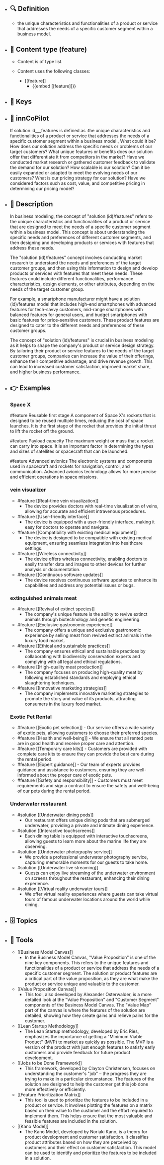 - ## 🔍 Definition
  - the unique characteristics and functionalities of a product or service that addresses the needs of a specific customer segment within a business model.
- ## 📰 Content type (feature)
  - Content is of type list.
  
  - Content uses the following classes:
    - [[feature]]
      - {{embed [[feature]]}}
  
- ## 🔑 Keys
  
- ## 🤖 innCoPilot
  If solution id___features is defined as :the unique characteristics and functionalities of a product or service that addresses the needs of a specific customer segment within a business model., What could it be?How does our solution address the specific needs or problems of our target customers?
  What unique features or benefits does our solution offer that differentiate it from competitors in the market?
  Have we conducted market research or gathered customer feedback to validate the demand for our solution?
  How scalable is our solution? Can it be easily expanded or adapted to meet the evolving needs of our customers?
  What is our pricing strategy for our solution? Have we considered factors such as cost, value, and competitive pricing in determining our pricing model?
- ## 📖 Description
  In business modeling, the concept of "solution (id)/features" refers to the unique characteristics and functionalities of a product or service that are designed to meet the needs of a specific customer segment within a business model. This concept is about understanding the specific needs and preferences of different customer segments, and then designing and developing products or services with features that address these needs.
  
  The "solution (id)/features" concept involves conducting market research to understand the needs and preferences of the target customer groups, and then using this information to design and develop products or services with features that meet these needs. These features could include different functionalities, performance characteristics, design elements, or other attributes, depending on the needs of the target customer group.
  
  For example, a smartphone manufacturer might have a solution (id)/features model that includes high-end smartphones with advanced features for tech-savvy customers, mid-range smartphones with balanced features for general users, and budget smartphones with basic features for price-sensitive customers. These product features are designed to cater to the different needs and preferences of these customer groups.
  
  The concept of "solution (id)/features" is crucial in business modeling as it helps to shape the company's product or service design strategy. By tailoring their product or service features to the needs of the target customer groups, companies can increase the value of their offerings, enhance their competitive advantage, and drive revenue growth. This can lead to increased customer satisfaction, improved market share, and higher business performance.
- ## 👉 Examples
  ### Space X
  #feature Reusable first stage
  A component of Space X's rockets that is designed to be reused multiple times, reducing the cost of space launches. It is the first stage of the rocket that provides the initial thrust to lift the rocket off the ground.
  
  #feature Payload capacity
  The maximum weight or mass that a rocket can carry into space. It is an important factor in determining the types and sizes of satellites or spacecraft that can be launched.
  
  #feature Advanced avionics
  The electronic systems and components used in spacecraft and rockets for navigation, control, and communication. Advanced avionics technology allows for more precise and efficient operations in space missions.
  ### vein visualizer
  - #feature [[Real-time vein visualization]]
  	- The device provides doctors with real-time visualization of veins, allowing for accurate and efficient intravenous procedures.
  - #feature [[User-friendly interface]]
  	- The device is equipped with a user-friendly interface, making it easy for doctors to operate and navigate.
  - #feature [[Compatibility with existing medical equipment]]
  	- The device is designed to be compatible with existing medical equipment, ensuring seamless integration into healthcare settings.
  - #feature [[Wireless connectivity]]
  	- The device offers wireless connectivity, enabling doctors to easily transfer data and images to other devices for further analysis or documentation.
  - #feature [[Continuous software updates]]
  	- The device receives continuous software updates to enhance its capabilities and address any potential issues or bugs.
  ### extinguished animals meat
  - #feature [[Revival of extinct species]]
  	- The company's unique feature is the ability to revive extinct animals through biotechnology and genetic engineering.
  - #feature [[Exclusive gastronomic experience]]
  	- The company offers a unique and exclusive gastronomic experience by selling meat from revived extinct animals in the luxury food market.
  - #feature [[Ethical and sustainable practices]]
  	- The company ensures ethical and sustainable practices by collaborating with biodiversity conservation experts and complying with all legal and ethical regulations.
  - #feature [[High-quality meat production]]
  	- The company focuses on producing high-quality meat by following established standards and employing ethical slaughtering techniques.
  - #feature [[Innovative marketing strategies]]
  	- The company implements innovative marketing strategies to promote the story and value of its products, attracting consumers in the luxury food market.
  ### Exotic Pet Rental
  - #feature [[Exotic pet selection]]
          - Our service offers a wide variety of exotic pets, allowing customers to choose their preferred species.
  - #feature [[Health and well-being]]
          - We ensure that all rented pets are in good health and receive proper care and attention.
  - #feature [[Temporary care kits]]
          - Customers are provided with complete care kits to ensure they can provide the best care during the rental period.
  - #feature [[Expert guidance]]
          - Our team of experts provides guidance and assistance to customers, ensuring they are well-informed about the proper care of exotic pets.
  - #feature [[Safety and responsibility]]
          - Customers must meet requirements and sign a contract to ensure the safety and well-being of our pets during the rental period.
  ### Underwater restaurant
  - #solution [[Underwater dining pods]]
  	- Our restaurant offers unique dining pods that are submerged underwater, providing a private and intimate dining experience.
  - #solution [[Interactive touchscreens]]
  	- Each dining table is equipped with interactive touchscreens, allowing guests to learn more about the marine life they are observing.
  - #solution [[Underwater photography service]]
  	- We provide a professional underwater photography service, capturing memorable moments for our guests to take home.
  - #solution [[Underwater live streaming]]
  	- Guests can enjoy live streaming of the underwater environment on screens throughout the restaurant, enhancing their dining experience.
  - #solution [[Virtual reality underwater tours]]
  	- We offer virtual reality experiences where guests can take virtual tours of famous underwater locations around the world while dining.
- ## 🗄️ Topics
  
- ## 🧰 Tools
  - [[Business Model Canvas]]
    - In the Business Model Canvas, "Value Proposition" is one of the nine key components. This refers to the unique features and functionalities of a product or service that address the needs of a specific customer segment. The solution or product features are a critical part of the value proposition, as they are what make the product or service unique and valuable to the customer.
  - [[Value Proposition Canvas]]
    - This tool, also developed by Alexander Osterwalder, is a more detailed look at the "Value Proposition" and "Customer Segment" components of the Business Model Canvas. The "Value Map" part of the canvas is where the features of the solution are detailed, showing how they create gains and relieve pains for the customer.
  - [[Lean Startup Methodology]]
    - The Lean Startup methodology, developed by Eric Ries, emphasizes the importance of getting a "Minimum Viable Product" (MVP) to market as quickly as possible. The MVP is a version of the product with just enough features to satisfy early customers and provide feedback for future product development.
  - [[Jobs to be Done Framework]]
    - This framework, developed by Clayton Christensen, focuses on understanding the customer's "job" – the progress they are trying to make in a particular circumstance. The features of the solution are designed to help the customer get this job done more effectively or efficiently.
  - [[Feature Prioritization Matrix]]
    - This tool is used to prioritize the features to be included in a product or service. It involves plotting the features on a matrix based on their value to the customer and the effort required to implement them. This helps ensure that the most valuable and feasible features are included in the solution.
  - [[Kano Model]]
    - The Kano Model, developed by Noriaki Kano, is a theory for product development and customer satisfaction. It classifies product attributes based on how they are perceived by customers and their effect on customer satisfaction. This model can be used to identify and prioritize the features to be included in a solution.
